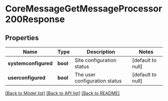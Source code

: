 # CoreMessageGetMessageProcessor200Response

## Properties

Name | Type | Description | Notes
------------ | ------------- | ------------- | -------------
**systemconfigured** | **bool** | Site configuration status | [default to null]
**userconfigured** | **bool** | The user configuration status | [default to null]

[[Back to Model list]](../README.md#documentation-for-models) [[Back to API list]](../README.md#documentation-for-api-endpoints) [[Back to README]](../README.md)


